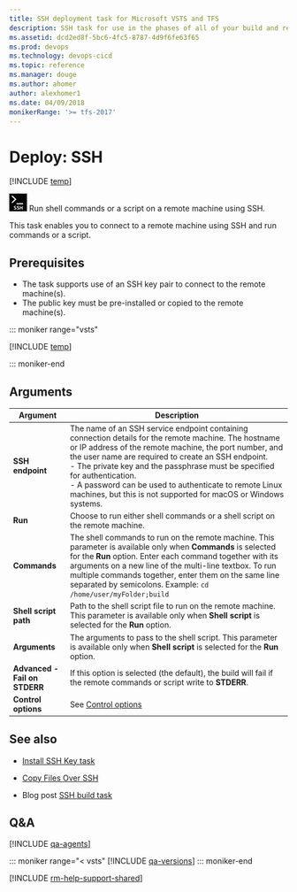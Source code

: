 ```yaml
---
title: SSH deployment task for Microsoft VSTS and TFS
description: SSH task for use in the phases of all of your build and release definitions in Microsoft VSTS and Team Foundation Server (TFS)
ms.assetid: dcd2ed8f-5bc6-4fc5-8787-4d9f6fe63f65
ms.prod: devops
ms.technology: devops-cicd
ms.topic: reference
ms.manager: douge
ms.author: ahomer
author: alexhomer1
ms.date: 04/09/2018
monikerRange: '>= tfs-2017'
---
```


# Deploy: SSH

[!INCLUDE [temp](../../_shared/version-tfs-2017-rtm.md)]

![icon](_img/ssh.png) Run shell commands or a script on a remote machine using SSH.

This task enables you to connect to a remote machine using SSH and run commands or a script.

## Prerequisites

* The task supports use of an SSH key pair to connect to the remote machine(s). 
* The public key must be pre-installed or copied to the remote machine(s).

::: moniker range="vsts"

[!INCLUDE [temp](../_shared/yaml/SshV0.0.md)]

::: moniker-end

## Arguments

| Argument | Description |
| -------- | ----------- |
| **SSH endpoint** | The name of an SSH service endpoint containing connection details for the remote machine. The hostname or IP address of the remote machine, the port number, and the user name are required to create an SSH endpoint.<br />- The private key and the passphrase must be specified for authentication.<br />- A password can be used to authenticate to remote Linux machines, but this is not supported for macOS or Windows systems. |
| **Run** | Choose to run either shell commands or a shell script on the remote machine. |
| **Commands** | The shell commands to run on the remote machine. This parameter is available only when **Commands** is selected for the **Run** option. Enter each command together with its arguments on a new line of the multi-line textbox. To run multiple commands together, enter them on the same line separated by semicolons. Example: `cd /home/user/myFolder;build` |
| **Shell script path** | Path to the shell script file to run on the remote machine. This parameter is available only when **Shell script** is selected for the **Run** option. |
| **Arguments** | The arguments to pass to the shell script. This parameter is available only when **Shell script** is selected for the **Run** option. |
| **Advanced - Fail on STDERR** | If this option is selected (the default), the build will fail if the remote commands or script write to **STDERR**. |
| **Control options** | See [Control options](../../concepts/process/tasks.md#controloptions) |

## See also

* [Install SSH Key task](https://github.com/Microsoft/vsts-tasks/tree/master/Tasks/InstallSSHKey)

* [Copy Files Over SSH](copy-files-over-ssh.md)

* Blog post [SSH build task](https://blogs.msdn.microsoft.com/visualstudioalm/2016/07/30/ssh-build-task/)

## Q&A
<!-- BEGINSECTION class="md-qanda" -->

[!INCLUDE [qa-agents](../../_shared/qa-agents.md)]

::: moniker range="< vsts"
[!INCLUDE [qa-versions](../../_shared/qa-versions.md)]
::: moniker-end

<!-- ENDSECTION -->

[!INCLUDE [rm-help-support-shared](../../_shared/rm-help-support-shared.md)]
